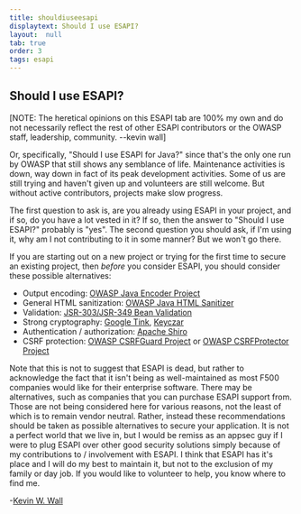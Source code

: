 ```yaml
---
title: shouldiuseesapi
displaytext: Should I use ESAPI?
layout:  null
tab: true
order: 3
tags: esapi
---
```


## Should I use ESAPI?

\[NOTE: The heretical opinions on this ESAPI tab are 100% my own and do
not necessarily reflect the rest of other ESAPI contributors or the
OWASP staff, leadership, community. --kevin wall\]

Or, specifically, "Should I use ESAPI for Java?" since that's the only
one run by OWASP that still shows any semblance of life. Maintenance
activities is down, way down in fact of its peak development activities.
Some of us are still trying and haven't given up and volunteers are
still welcome. But without active contributors, projects make slow
progress.

The first question to ask is, are you already using ESAPI in your
project, and if so, do you have a lot vested in it? If so, then the
answer to "Should I use ESAPI?" probably is "yes". The second question
you should ask, if I'm using it, why am I not contributing to it in some
manner? But we won't go there.

If you are starting out on a new project or trying for the first time to
secure an existing project, then _before_ you consider ESAPI, you
should consider these possible alternatives:

  - Output encoding: [OWASP Java Encoder Project](https://www.owasp.org/index.php/OWASP_Java_Encoder_Project)
  - General HTML sanitization: [OWASP Java HTML Sanitizer](https://www.owasp.org/index.php/OWASP_Java_HTML_Sanitizer_Project)
  - Validation: [JSR-303/JSR-349 Bean Validation](http://beanvalidation.org/)
  - Strong cryptography: [Google Tink](https://github.com/google/tink), [Keyczar](https://github.com/google/keyczar)
  - Authentication / authorization: [Apache Shiro](https://shiro.apache.org/)
  - CSRF protection: [OWASP CSRFGuard Project](https://www.owasp.org/index.php/Category:OWASP_CSRFGuard_Project) or [OWASP CSRFProtector Project](https://www.owasp.org/index.php/CSRFProtector_Project)

Note that this is not to suggest that ESAPI is dead, but rather to
acknowledge the fact that it isn't being as well-maintained as most F500
companies would like for their enterprise software. There may be
alternatives, such as companies that you can purchase ESAPI support
from. Those are not being considered here for various reasons, not the
least of which is to remain vendor neutral. Rather, instead these
recommendations should be taken as possible alternatives to secure your
application. It is not a perfect world that we live in, but I would be
remiss as an appsec guy if I were to plug ESAPI over other good security
solutions simply because of my contributions to / involvement with
ESAPI. I think that ESAPI has it's place and I will do my best to
maintain it, but not to the exclusion of my family or day job. If you
would like to volunteer to help, you know where to find me.

\-[Kevin W. Wall](mailto:kevin.w.wall@gmail.com)
